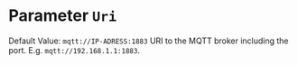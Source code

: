 # Parameter `Uri`
Default Value: `mqtt://IP-ADRESS:1883`
URI to the MQTT broker including the port. E.g. `mqtt://192.168.1.1:1883`.
